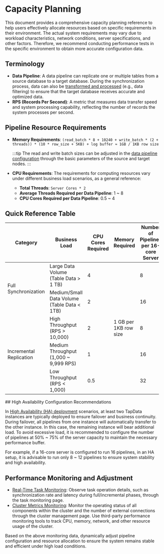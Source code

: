 # Capacity Planning

This document provides a comprehensive capacity planning reference to help users effectively allocate resources based on specific requirements in their environment. The actual system requirements may vary due to workload characteristics, network conditions, server specifications, and other factors. Therefore, we recommend conducting performance tests in the specific environment to obtain more accurate configuration data.

## Terminology

* **Data Pipeline**: A data pipeline can replicate one or multiple tables from a source database to a target database. During the synchronization process, data can also be [transformed and processed](../user-guide/data-pipeline/data-development/process-node.md) (e.g., data filtering) to ensure that the target database receives accurate and optimized data.
* **RPS (Records Per Second)**: A metric that measures data transfer speed and system processing capability, reflecting the number of records the system processes per second.

## Pipeline Resource Requirements

* **Memory Requirements**: 
`(read_batch * 8 + 10240 + write_batch * (2 + threads)) * (10 * row_size + 5KB) + log buffer ≈ 1GB / 1KB row size`

  :::tip
  The read and write batch sizes can be adjusted in the [data pipeline configuration](../user-guide/data-pipeline/copy-data/manage-task.md) through the basic parameters of the source and target nodes.
  :::

* **CPU Requirements**: The requirements for computing resources vary under different business load scenarios, as a general reference:
  - **Total Threads**: `Server Cores * 2`
  - **Average Threads Required per Data Pipeline**: 1 ~ 8
  - **CPU Cores Required per Data Pipeline**: 0.5 ~ 4

## Quick Reference Table

<table>
<thead>
  <tr>
    <th>Category</th>
    <th>Business Load</th>
    <th>CPU Cores Required</th>
    <th>Memory Required</th>
    <th>Number of Pipelines per 16-core Server</th>
  </tr></thead>
<tbody>
  <tr>
    <td rowspan="2">Full Synchronization</td>
    <td>Large Data Volume (Table Data &gt; 1 TB)</td>
    <td>4</td>
    <td rowspan="5">1 GB per 1KB row size</td>
    <td>8</td>
  </tr>
  <tr>
    <td>Medium/Small Data Volume (Table Data &lt; 1TB)</td>
    <td>2</td>
    <td>16</td>
  </tr>
  <tr>
    <td rowspan="3">Incremental Replication</td>
    <td>High Throughput (RPS &gt; 10,000)</td>
    <td>2</td>
    <td>8</td>
  </tr>
  <tr>
    <td>Medium Throughput (1,000 ~ 9,999 RPS)</td>
    <td>1</td>
    <td>16</td>
  </tr>
  <tr>
    <td>Low Throughput (RPS &lt; 1,000)</td>
    <td>0.5</td>
    <td>32</td>
  </tr>
</tbody>
</table>
## High Availability Configuration Recommendations

In [High Availability (HA) deployment](install-tapdata-ha.md) scenarios, at least two TapData instances are typically deployed to ensure failover and business continuity. During failover, all pipelines from one instance will automatically transfer to the other instance. In this case, the remaining instance will bear additional load. To avoid excessive load, it is recommended to configure the number of pipelines at 50% ~ 75% of the server capacity to maintain the necessary performance buffer.

For example, if a 16-core server is configured to run 16 pipelines, in an HA setup, it is advisable to run only 8 ~ 12 pipelines to ensure system stability and high availability.

## Performance Monitoring and Adjustment

* [Real-Time Task Monitoring](../user-guide/data-pipeline/copy-data/monitor-task.md): Observe task operation details, such as synchronization rate and latency during full/incremental phases, through the task monitoring page.
* [Cluster Metrics Monitoring](../user-guide/manage-system/manage-cluster.md): Monitor the operating status of all components within the cluster and the number of external connections through the cluster management page. Use third-party performance monitoring tools to track CPU, memory, network, and other resource usage of the cluster.

Based on the above monitoring data, dynamically adjust pipeline configuration and resource allocation to ensure the system remains stable and efficient under high load conditions.